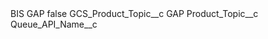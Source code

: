 <?xml version="1.0" encoding="UTF-8"?>
<CustomMetadata xmlns="http://soap.sforce.com/2006/04/metadata" xmlns:xsi="http://www.w3.org/2001/XMLSchema-instance" xmlns:xsd="http://www.w3.org/2001/XMLSchema">
    <label>BIS GAP</label>
    <protected>false</protected>
    <values>
        <field>GCS_Product_Topic__c</field>
        <value xsi:type="xsd:string">GAP</value>
    </values>
    <values>
        <field>Product_Topic__c</field>
        <value xsi:nil="true"/>
    </values>
    <values>
        <field>Queue_API_Name__c</field>
        <value xsi:nil="true"/>
    </values>
</CustomMetadata>
